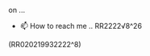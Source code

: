  on ...
- 📫 How to reach me ..
RR2222√8^26

<!---
RaHorEl/RaHorEl is a ✨ special ✨ repository because its `README.md` (this file) appears on your GitHub profile.
You can click the Preview link to take a look at your changes.
--->
(RR020219932222^8)
